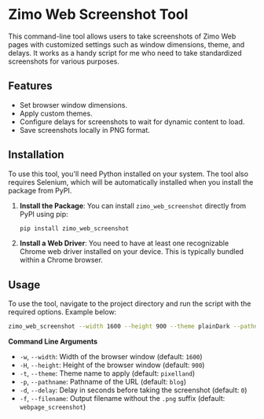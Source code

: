 # Zimo Web Screenshot Tool

This command-line tool allows users to take screenshots of Zimo Web pages with customized settings such as window dimensions, theme, and delays. It works as a handy script for me who need to take standardized screenshots for various purposes.

## Features

- Set browser window dimensions.
- Apply custom themes.
- Configure delays for screenshots to wait for dynamic content to load.
- Save screenshots locally in PNG format.

## Installation

To use this tool, you'll need Python installed on your system. The tool also requires Selenium, which will be automatically installed when you install the package from PyPI.

1. **Install the Package**:
   You can install `zimo_web_screenshot` directly from PyPI using pip:
   ```bash
   pip install zimo_web_screenshot
   ```
2. **Install a Web Driver**:
   You need to have at least one recognizable Chrome web driver installed on your device. This is typically bundled within a Chrome browser.

## Usage

To use the tool, navigate to the project directory and run the script with the required options. Example below:

```bash
zimo_web_screenshot --width 1600 --height 900 --theme plainDark --pathname about --delay 0
```

**Command Line Arguments**

- `-w`, `--width`: Width of the browser window (default: `1600`)
- `-H`, `--height`: Height of the browser window (default: `900`)
- `-t`, `--theme`: Theme name to apply (default: `pixelland`)
- `-p`, `--pathname`: Pathname of the URL (default: `blog`)
- `-d`, `--delay`: Delay in seconds before taking the screenshot (default: `0`)
- `-f`, `--filename`: Output filename without the `.png` suffix (default: `webpage_screenshot`)
